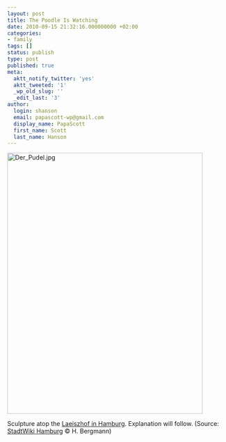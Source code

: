 ```yaml
---
layout: post
title: The Poodle Is Watching
date: 2010-09-15 21:32:16.000000000 +02:00
categories:
- family
tags: []
status: publish
type: post
published: true
meta:
  aktt_notify_twitter: 'yes'
  aktt_tweeted: '1'
  _wp_old_slug: ''
  _edit_last: '3'
author:
  login: shanson
  email: papascott-wp@gmail.com
  display_name: PapaScott
  first_name: Scott
  last_name: Hanson
---
```

<p><a href="http://www.hamburgwiki.de/wiki/Bild:Der_Pudel.jpg"><img style="margin-left:auto;margin-right:auto" src="https://www.papascott.de/wordpress/wp-content/uploads/2010/09/Der_Pudel.jpg" alt="Der_Pudel.jpg" border="0" width="449" height="599" /></a></p>
<p>Sculpture atop the <a href="http://www.hamburgwiki.de/wiki/Laeiszhof">Laeiszhof in Hamburg</a>. Explanation will follow. (Source: <a href="http://www.hamburgwiki.de/wiki/Bild:Der_Pudel.jpg">StadtWiki Hamburg</a>  &copy; H. Bergmann)</p>
